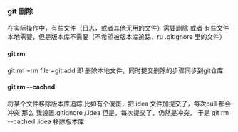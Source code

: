 ### git 删除

在实际操作中，有些文件（日志，或者其他无用的文件）需要删除
或者 有些文件本地需要，但是版本库不需要（不希望被版本库追踪，ru .gitignore 里的文件）


#### git rm

git rm  =rm file +git add 
即 删除本地文件，同时提交删除的步骤同步到git仓库

#### git rm --cached

将某个文件移除版本库追踪
比如有个傻蛋，把.idea 文件加提交了，每次pull 都会冲突
那么 我设置.gitignore /.idea
但是，每次提交了，仍然是冲突，
于是 git rm --cached .idea
移除版本库




